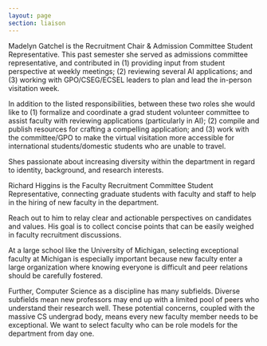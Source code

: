 ```yaml
---
layout: page
section: liaison
---
```


Madelyn Gatchel is the Recruitment Chair & Admission Committee Student Representative. This past semester she served as admissions committee representative, and contributed in (1) providing input from student perspective at weekly meetings; (2) reviewing several AI applications; and (3) working with GPO/CSEG/ECSEL leaders to plan and lead the in-person visitation week. 

In addition to the listed responsibilities, between these two roles she would like to (1) formalize and coordinate a grad student volunteer committee to assist faculty with reviewing applications (particularly in AI); (2) compile and publish resources for crafting a compelling application; and (3) work with the committee/GPO to make the virtual visitation more accessible for international students/domestic students who are unable to travel. 

Shes passionate about increasing diversity within the department in regard to identity, background, and research interests.

Richard Higgins is the Faculty Recruitment Committee Student Representative, connecting graduate students with faculty and staff to help in the hiring of new faculty in the department. 

Reach out to him to relay clear and actionable perspectives on candidates and values. His goal is to collect concise points that can be easily weighed in faculty recruitment discussions.  

At a large school like the University of Michigan, selecting exceptional faculty at Michigan is especially important because new faculty enter a large organization where knowing everyone is difficult and peer relations should be carefully fostered. 

Further, Computer Science as a discipline has many subfields. Diverse subfields mean new professors may end up with a limited pool of peers who understand their research well. These potential concerns, coupled with the massive CS undergrad body, means every new faculty member needs to be exceptional. We want to select faculty who can be role models for the department from day one.
